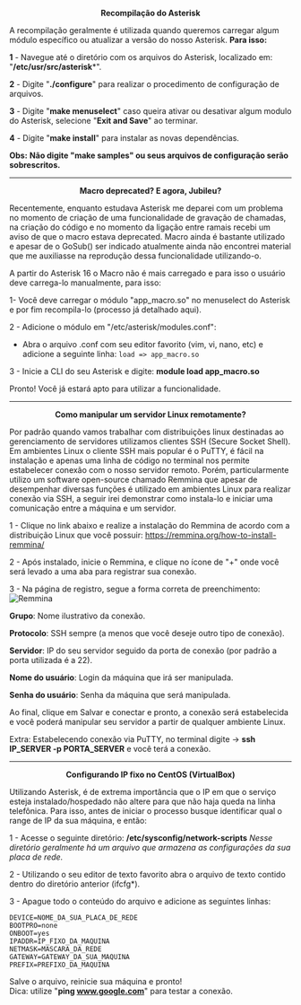 <p align="center"><strong>Recompilação do Asterisk</strong></p>

A recompilação geralmente é utilizada quando queremos carregar algum módulo específico ou atualizar a versão do nosso Asterisk.
**Para isso:**

**1** - Navegue até o diretório com os arquivos do Asterisk, localizado em:
"**/etc/usr/src/asterisk***".

**2** - Digite "**./configure**" para realizar o procedimento de configuração de arquivos.

**3** - Digite "**make menuselect**" caso queira ativar ou desativar algum modulo do Asterisk, selecione "**Exit and Save**" ao terminar.

**4** - Digite "**make install**" para instalar as novas dependências.

**Obs:** **Não digite "make samples" ou seus arquivos de configuração serão sobrescritos.**

<hr>

<p align="center"><strong>Macro deprecated? E agora, Jubileu?</strong></p>

Recentemente, enquanto estudava Asterisk me deparei com um problema no momento de criação de uma funcionalidade de gravação de chamadas, na criação do código e no momento da ligação entre ramais recebi um aviso de que o macro estava deprecated. Macro ainda é bastante utilizado e apesar de o GoSub() ser indicado atualmente ainda não encontrei material que me auxiliasse na reprodução dessa funcionalidade utilizando-o.

A partir do Asterisk 16 o Macro não é mais carregado e para isso o usuário deve carrega-lo manualmente, para isso:

1- Você deve carregar o módulo "app_macro.so" no menuselect do Asterisk e por fim recompila-lo (processo já detalhado aqui).

2 - Adicione o módulo em "/etc/asterisk/modules.conf":
 - Abra o arquivo .conf com seu editor favorito (vim, vi, nano, etc) e adicione a seguinte linha:  `load => app_macro.so`
 
 3 - Inicie a CLI do seu Asterisk e digite: **module load app_macro.so**

Pronto! Você já estará apto para utilizar a funcionalidade.

<hr>

<p align="center"><strong>Como manipular um servidor Linux remotamente?</strong></p>

Por padrão quando vamos trabalhar com distribuições linux destinadas ao gerenciamento de servidores utilizamos clientes SSH (Secure Socket Shell).
Em ambientes Linux o cliente SSH mais popular é o PuTTY, é fácil na instalação e apenas uma linha de código no terminal nos permite estabelecer conexão com o nosso servidor remoto.
Porém, particularmente utilizo um software open-source chamado Remmina que apesar de desempenhar diversas funções é utilizado em ambientes Linux para realizar conexão via SSH, a seguir irei demonstrar como instala-lo e iniciar uma comunicação entre a máquina e um servidor.

1 - Clique no link abaixo e realize a instalação do Remmina de acordo com a distribuição Linux que você possuir:
https://remmina.org/how-to-install-remmina/ 

2 - Após instalado, inicie o Remmina, e clique no ícone de "+" onde você será levado a uma aba para registrar sua conexão.

3 - Na página de registro, segue a forma correta de preenchimento:
![Remmina](https://i.imgur.com/yGqWaMc.png)

**Grupo**: Nome ilustrativo da conexão.

**Protocolo**: SSH sempre (a menos que você deseje outro tipo de conexão).

**Servidor**: IP do seu servidor seguido da porta de conexão (por padrão a porta
utilizada é a 22).

**Nome do usuário**: Login da máquina que irá ser manipulada.

**Senha do usuário**: Senha da máquina que será manipulada.

Ao final, clique em Salvar e conectar e pronto, a conexão será estabelecida e você poderá manipular seu servidor a partir de qualquer ambiente Linux.

Extra: Estabelecendo conexão via PuTTY, no terminal digite -> <strong>ssh IP_SERVER -p PORTA_SERVER</strong> e você terá a conexão.

<hr>

<p align="center"><strong>Configurando IP fixo no CentOS (VirtualBox)</strong></p>

Utilizando Asterisk, é de extrema importância que o IP em que o serviço esteja instalado/hospedado não altere para que não haja queda na linha telefônica. Para isso, antes de iniciar o processo busque identificar qual o range de IP da sua máquina, e então:

1 - Acesse o seguinte diretório: **/etc/sysconfig/network-scripts**
*Nesse diretório geralmente há um arquivo que armazena as configurações da sua placa de rede.*

2 - Utilizando o seu editor de texto favorito abra o arquivo de texto contido dentro do diretório anterior (ifcfg*).

3 - Apague todo o conteúdo do arquivo e adicione as seguintes linhas:

    DEVICE=NOME_DA_SUA_PLACA_DE_REDE
    BOOTPRO=none
    ONBOOT=yes
    IPADDR=IP_FIXO_DA_MAQUINA
    NETMASK=MASCARA_DA_REDE
    GATEWAY=GATEWAY_DA_SUA_MAQUINA
    PREFIX=PREFIXO_DA_MAQUINA

Salve o arquivo, reinicie sua máquina e pronto!</br>
Dica: utilize "**ping www.google.com**" para testar a conexão.


